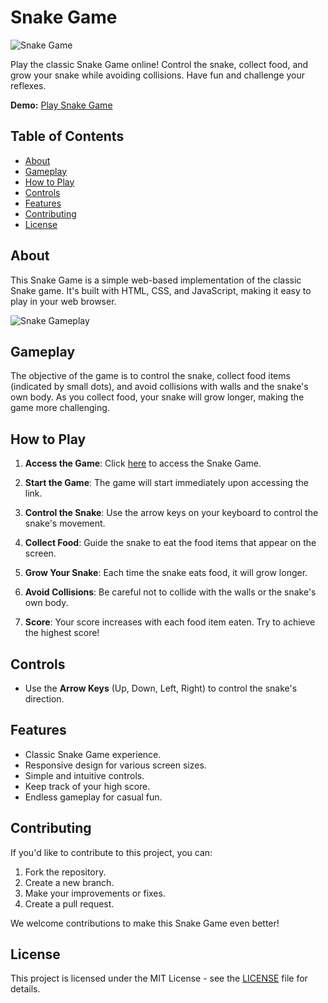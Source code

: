 # Snake Game

![Snake Game](snake-game.png)

Play the classic Snake Game online! Control the snake, collect food, and grow your snake while avoiding collisions. Have fun and challenge your reflexes.

**Demo:** [Play Snake Game](https://kirankumar72.github.io/Snake-Game/)

## Table of Contents

- [About](#about)
- [Gameplay](#gameplay)
- [How to Play](#how-to-play)
- [Controls](#controls)
- [Features](#features)
- [Contributing](#contributing)
- [License](#license)

## About

This Snake Game is a simple web-based implementation of the classic Snake game. It's built with HTML, CSS, and JavaScript, making it easy to play in your web browser.

![Snake Gameplay](gameplay.gif)

## Gameplay

The objective of the game is to control the snake, collect food items (indicated by small dots), and avoid collisions with walls and the snake's own body. As you collect food, your snake will grow longer, making the game more challenging.

## How to Play

1. **Access the Game**: Click [here](https://kirankumar72.github.io/Snake-Game/) to access the Snake Game.

2. **Start the Game**: The game will start immediately upon accessing the link.

3. **Control the Snake**: Use the arrow keys on your keyboard to control the snake's movement.

4. **Collect Food**: Guide the snake to eat the food items that appear on the screen.

5. **Grow Your Snake**: Each time the snake eats food, it will grow longer.

6. **Avoid Collisions**: Be careful not to collide with the walls or the snake's own body.

7. **Score**: Your score increases with each food item eaten. Try to achieve the highest score!

## Controls

- Use the **Arrow Keys** (Up, Down, Left, Right) to control the snake's direction.

## Features

- Classic Snake Game experience.
- Responsive design for various screen sizes.
- Simple and intuitive controls.
- Keep track of your high score.
- Endless gameplay for casual fun.

## Contributing

If you'd like to contribute to this project, you can:

1. Fork the repository.
2. Create a new branch.
3. Make your improvements or fixes.
4. Create a pull request.

We welcome contributions to make this Snake Game even better!

## License

This project is licensed under the MIT License - see the [LICENSE](LICENSE) file for details.
